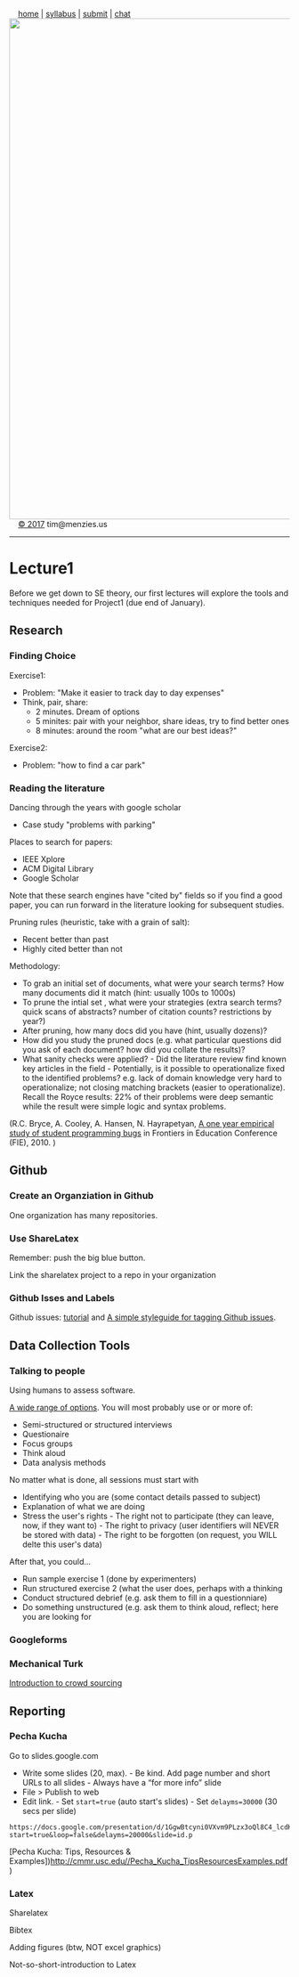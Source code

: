 &nbsp;&nbsp;&nbsp;&nbsp;[home](http://tiny.cc/se17) | 
[syllabus](https://github.com/txt/se17/blob/master/doc/syllabus.md) | 
[submit](http://tiny.cc/se17give) |
[chat](https://se17.slack.com/)  
[<img width=900 src="https://raw.githubusercontent.com/txt/se17/master/img/se17.png">](http://tiny.cc/se17)   <br>
&nbsp;&nbsp;&nbsp;&nbsp;[&copy; 2017](https://github.com/txt/se17/blob/master/LICENSE.md) tim&commat;menzies.us<br>

_______

# Lecture1

Before we get down to SE theory, our first
lectures will explore the tools and techniques
needed for Project1 (due end of January).


## Research

### Finding Choice

Exercise1:

- Problem: "Make it easier to track day to day expenses"
- Think, pair, share:
     - 2 minutes. Dream of options
     - 5 minites: pair with your neighbor, share ideas, try to find better ones
     - 8 minutes: around the room "what are our best ideas?"

Exercise2:
 
- Problem: "how to find a car park"

### Reading the literature

Dancing through the years with google scholar

- Case study "problems with parking"

Places to search for papers:

- IEEE Xplore
- ACM Digital Library
- Google Scholar

Note that these search engines have "cited by" fields so if you find a good paper, you can run forward in the literature looking for subsequent studies.

Pruning rules (heuristic, take with a grain of salt):

- Recent better than past
- Highly cited better than not

Methodology:

- To grab an initial set of documents, what were your search terms? How many documents did it match (hint: usually 100s to 1000s)
- To prune the intial set , what were your strategies (extra search terms? quick scans of abstracts? number of citation counts? restrictions by year?)
- After pruning, how many docs did you have (hint, usually dozens)?
- How did you study the pruned docs (e.g. what particular questions did you ask of each document? how did you collate the results)?
- What sanity checks were applied?
         - Did the literature review find known key articles in the field
         - Potentially, is it possible to operationalize fixed to the identified problems? e.g. lack of domain knowledge very hard to operationalize; not closing matching brackets (easier to operationalize). Recall the Royce results: 22% of their problems were deep semantic while the result were simple logic and syntax problems.

(R.C. Bryce, A. Cooley, A. Hansen, N. Hayrapetyan,
[A one year empirical study of student programming bugs](http://dx.doi.org/10.1109/FIE.2010.5673143) in Frontiers in Education Conference (FIE), 2010. )

## Github


### Create an Organziation in Github

One organization has many repositories.

### Use ShareLatex

Remember:  push the big blue button.

Link the sharelatex project to a repo in your organization


### Github Isses and Labels

Github issues: [tutorial](https://guides.github.com/features/issues/)
and [A simple styleguide for tagging Github issues](https://robinpowered.com/blog/best-practice-system-for-organizing-and-tagging-github-issues/).


## Data Collection Tools

### Talking to people

Using humans to assess software.

[A wide range of options](https://github.com/REU-SOS/HumanStudy/blob/master/handout.pdf).
You will most probably use or or more of:

- Semi-structured or structured interviews
- Questionaire
- Focus groups
- Think aloud
- Data analysis methods 

No matter what is done, all sessions must start with

- Identifying who you are (some contact details passed to subject)
- Explanation of what we are doing
- Stress the user's rights
       - The right not to participate (they can leave, now, if they want to)
       - The right to privacy (user identifiers will NEVER be stored with data)
       - The right to be forgotten (on request, you WILL delte this user's data) 

After that, you could...

- Run sample exercise 1 (done by experimenters)
- Run structured exercise 2 (what the user does, perhaps with a thinking 
- Conduct structured debrief (e.g. ask them to fill in a questionniare)
- Do something unstructured (e.g. ask them to think aloud, reflect; here you
  are looking for 

### Googleforms

### Mechanical Turk

[Introduction to crowd sourcing](https://docs.google.com/presentation/d/1B5Z8Ohf6xRdhLM6q49_z0PUjAHY15w9Pt3o8yADix8I/edit#slide=id.gc6f75fceb_0_5)

## Reporting

### Pecha Kucha

Go to slides.google.com

- Write some slides (20, max).
      - Be kind. Add page number and short URLs to all slides
      - Always have a “for more info” slide
- File > Publish to web
-  Edit link. 
       - Set `start=true`   (auto start's slides)
       - Set `delayms=30000` (30 secs per slide)

```
https://docs.google.com/presentation/d/1GgwBtcyni0VXvm9PLzx3oQl8C4_lcdKNK8T2SWTohQI/pub?start=true&loop=false&delayms=20000&slide=id.p
 ```

[Pecha Kucha: Tips, Resources & Examples])http://cmmr.usc.edu//Pecha_Kucha_TipsResourcesExamples.pdf)

### Latex

Sharelatex

Bibtex

Adding figures (btw, NOT excel graphics)

Not-so-short-introduction to Latex

